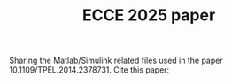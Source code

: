 <header>

<!--
  <<< Author notes: Course header >>>
  Include a 1280×640 image, course title in sentence case, and a concise description in emphasis.
  In your repository settings: enable template repository, add your 1280×640 social image, auto delete head branches.
  Add your open source license, GitHub uses MIT license.
-->

# ECCE 2025 paper


</header>
Sharing the Matlab/Simulink related files used in the paper 10.1109/TPEL.2014.2378731. Cite this paper:


<!--
  <<< Author notes: Finish >>>
  Review what we learned, ask for feedback, provide next steps.
-->



</footer>
